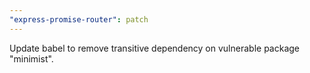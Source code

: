 ```yaml
---
"express-promise-router": patch
---
```


Update babel to remove transitive dependency on vulnerable package "minimist".
